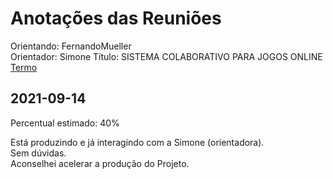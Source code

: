 # Anotações das Reuniões

Orientando: FernandoMueller  
Orientador: Simone
Título: SISTEMA COLABORATIVO PARA JOGOS ONLINE  
[Termo](FernandoMueller_2021-08-15_Termo.pdf "Termo")  

## 2021-09-14

Percentual estimado: 40%

Está produzindo e já interagindo com a Simone (orientadora).  
Sem dúvidas.  
Aconselhei acelerar a produção do Projeto.

